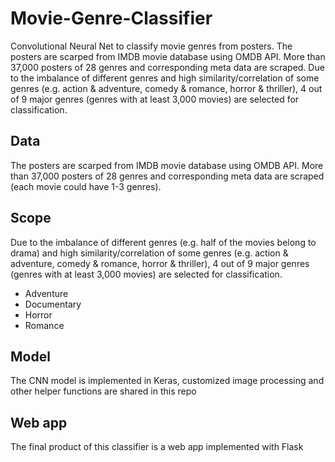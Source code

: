 # Movie-Genre-Classifier
Convolutional Neural Net to classify movie genres from posters. The posters are scarped from IMDB movie database using OMDB API. More than 37,000 posters of 28 genres and corresponding meta data are scraped. Due to the imbalance of different genres and high similarity/correlation of some genres (e.g. action & adventure, comedy & romance, horror & thriller), 4 out of 9 major genres (genres with at least 3,000 movies) are selected for classification.

## Data
The posters are scarped from IMDB movie database using OMDB API. More than 37,000 posters of 28 genres and corresponding meta data are scraped (each movie could have 1-3 genres).

## Scope
Due to the imbalance of different genres (e.g. half of the movies belong to drama) and high similarity/correlation of some genres (e.g. action & adventure, comedy & romance, horror & thriller), 4 out of 9 major genres (genres with at least 3,000 movies) are selected for classification.
 - Adventure
 - Documentary
 - Horror
 - Romance

## Model
The CNN model is implemented in Keras, customized image processing and other helper functions are shared in this repo

## Web app
The final product of this classifier is a web app implemented with Flask
